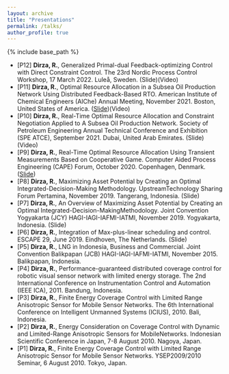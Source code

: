 ```yaml
---
layout: archive
title: "Presentations"
permalink: /talks/
author_profile: true
---
```


{% include base_path %}

* [P12] **Dirza, R.**, Generalized Primal-dual Feedback-optimizing Control with Direct Constraint Control. The 23rd Nordic Process Control Workshop, 17 March 2022. Luleå, Sweden. (Slide)(Video)
* [P11] **Dirza, R.**, Optimal Resource Allocation in a Subsea Oil Production Network Using Distributed Feedback-Based RTO. American Institute of Chemical Engineers (AIChe) Annual Meeting, November 2021. Boston, United States of America. ([Slide](https://www.dropbox.com/s/nyo89d07pvpp20k/RRSSDK_2021AIChE_Slides.pdf?dl=0))(Video)
* [P10] **Dirza, R.**, Real-Time Optimal Resource Allocation and Constraint Negotiation Applied to A Subsea Oil Production Network. Society of Petroleum Engineering Annual Technical Conference and Exhibition (SPE ATCE), September 2021. Dubai, United Arab Emirates. (Slide)(Video)
* [P9] **Dirza, R.**, Real-Time Optimal Resource Allocation Using Transient Measurements Based on Cooperative Game. Computer Aided Process Engineering (CAPE) Forum, October 2020. Copenhagen, Denmark. ([Slide](https://www.dropbox.com/s/3qjyve06x8xl1nd/2020_Dirza_Cooperative%20Distributed%20RTO_Presentation_CAPE%20Forum%202020.pdf?dl=0))
* [P8] **Dirza, R.**, Maximizing Asset Potential by Creating an Optimal Integrated-Decision-Making Methodology.  UpstreamTechnology Sharing Forum Pertamina, November 2019.  Tangerang, Indonesia. (Slide)
* [P7] **Dirza, R.**, An Overview of Maximizing Asset Potential by Creating an Optimal Integrated-Decision-MakingMethodology.  Joint Convention Yogyakarta (JCY) HAGI-IAGI-IAFMI-IATMI, November 2019.  Yogyakarta, Indonesia. (Slide)
* [P6] **Dirza, R.**, Integration of Max-plus-linear scheduling and control. ESCAPE 29, June 2019. Eindhoven, The Netherlands. (Slide)
* [P5] **Dirza, R.**, LNG in Indonesia, Business and Commercial. Joint Convention Balikpapan (JCB) HAGI-IAGI-IAFMI-IATMI, November 2015. Balikpapan, Indonesia.
* [P4] **Dirza, R.**, Performance-guaranteed distributed coverage control for robotic visual sensor network with limited energy storage. The 2nd International Conference on Instrumentation Control and Automation (IEEE ICA), 2011. Bandung, Indonesia.
* [P3] **Dirza, R.**, Finite Energy Coverage Control with Limited Range Anisotropic Sensor for Mobile Sensor Networks. The 6th International Conference on Intelligent Unmanned Systems (ICIUS), 2010. Bali, Indonesia.
* [P2] **Dirza, R.**, Energy Consideration on Coverage Control with Dynamic and Limited-Range Anisotropic Sensors for MobileNetworks.  Indonesian Scientific Conference in Japan, 7-8 August 2010.  Nagoya, Japan.
* [P1] **Dirza, R.**, Finite Energy Coverage Control with Limited Range Anisotropic Sensor for Mobile Sensor Networks.  YSEP2009/2010 Seminar, 6 August 2010.  Tokyo, Japan.

<!--{% if site.talkmap_link == true %}

<p style="text-decoration:underline;"><a href="/talkmap.html">See a map of all the places I've given a talk!</a></p>

{% endif %}

{% for post in site.talks reversed %}
  {% include archive-single-talk.html %}
{% endfor %}-->
